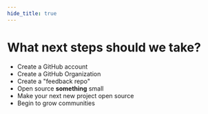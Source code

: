 ```yaml
---
hide_title: true
---
```


# What **next steps** should we take?

* Create a GitHub account
* Create a GitHub Organization
* Create a "feedback repo"
* Open source **something** small
* Make your next new project open source
* Begin to grow communities
